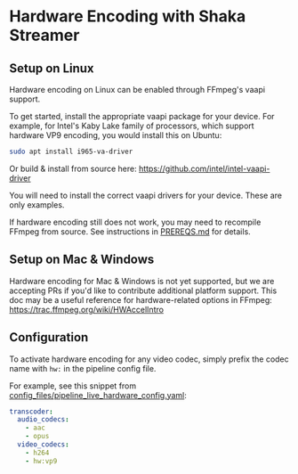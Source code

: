 # Hardware Encoding with Shaka Streamer

## Setup on Linux

Hardware encoding on Linux can be enabled through FFmpeg's vaapi support.

To get started, install the appropriate vaapi package for your device.  For
example, for Intel's Kaby Lake family of processors, which support hardware VP9
encoding, you would install this on Ubuntu:

```sh
sudo apt install i965-va-driver
```

Or build & install from source here: https://github.com/intel/intel-vaapi-driver

You will need to install the correct vaapi drivers for your device.  These are
only examples.

If hardware encoding still does not work, you may need to recompile FFmpeg from
source.  See instructions in [PREREQS.md](PREREQS.md) for details.

## Setup on Mac & Windows

Hardware encoding for Mac & Windows is not yet supported, but we are accepting
PRs if you'd like to contribute additional platform support.  This doc may be a
useful reference for hardware-related options in FFmpeg:
https://trac.ffmpeg.org/wiki/HWAccelIntro

## Configuration

To activate hardware encoding for any video codec, simply prefix the codec name with `hw:` in the pipeline config file.

For example, see this snippet from [config_files/pipeline_live_hardware_config.yaml](config_files/pipeline_live_hardware_config.yaml):

```yaml
transcoder:
  audio_codecs:
    - aac
    - opus
  video_codecs:
    - h264
    - hw:vp9
```
